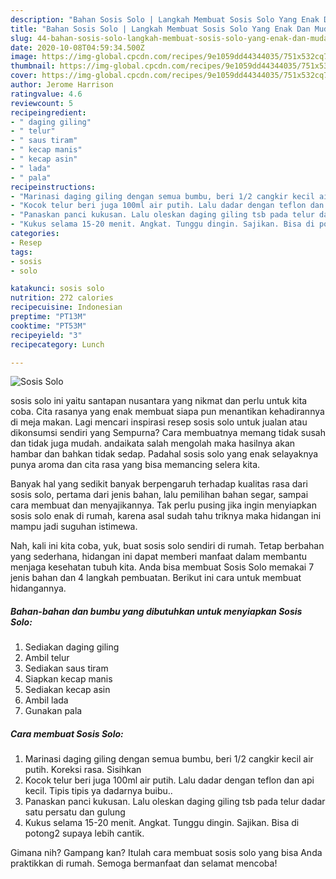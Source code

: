 ```yaml
---
description: "Bahan Sosis Solo | Langkah Membuat Sosis Solo Yang Enak Dan Mudah"
title: "Bahan Sosis Solo | Langkah Membuat Sosis Solo Yang Enak Dan Mudah"
slug: 44-bahan-sosis-solo-langkah-membuat-sosis-solo-yang-enak-dan-mudah
date: 2020-10-08T04:59:34.500Z
image: https://img-global.cpcdn.com/recipes/9e1059dd44344035/751x532cq70/sosis-solo-foto-resep-utama.jpg
thumbnail: https://img-global.cpcdn.com/recipes/9e1059dd44344035/751x532cq70/sosis-solo-foto-resep-utama.jpg
cover: https://img-global.cpcdn.com/recipes/9e1059dd44344035/751x532cq70/sosis-solo-foto-resep-utama.jpg
author: Jerome Harrison
ratingvalue: 4.6
reviewcount: 5
recipeingredient:
- " daging giling"
- " telur"
- " saus tiram"
- " kecap manis"
- " kecap asin"
- " lada"
- " pala"
recipeinstructions:
- "Marinasi daging giling dengan semua bumbu, beri 1/2 cangkir kecil air putih. Koreksi rasa. Sisihkan"
- "Kocok telur beri juga 100ml air putih. Lalu dadar dengan teflon dan api kecil. Tipis tipis ya dadarnya buibu.."
- "Panaskan panci kukusan. Lalu oleskan daging giling tsb pada telur dadar satu persatu dan gulung"
- "Kukus selama 15-20 menit. Angkat. Tunggu dingin. Sajikan. Bisa di potong2 supaya lebih cantik."
categories:
- Resep
tags:
- sosis
- solo

katakunci: sosis solo 
nutrition: 272 calories
recipecuisine: Indonesian
preptime: "PT13M"
cooktime: "PT53M"
recipeyield: "3"
recipecategory: Lunch

---
```



![Sosis Solo](https://img-global.cpcdn.com/recipes/9e1059dd44344035/751x532cq70/sosis-solo-foto-resep-utama.jpg)


sosis solo ini yaitu santapan nusantara yang nikmat dan perlu untuk kita coba. Cita rasanya yang enak membuat siapa pun menantikan kehadirannya di meja makan.
Lagi mencari inspirasi resep sosis solo untuk jualan atau dikonsumsi sendiri yang Sempurna? Cara membuatnya memang tidak susah dan tidak juga mudah. andaikata salah mengolah maka hasilnya akan hambar dan bahkan tidak sedap. Padahal sosis solo yang enak selayaknya punya aroma dan cita rasa yang bisa memancing selera kita.

Banyak hal yang sedikit banyak berpengaruh terhadap kualitas rasa dari sosis solo, pertama dari jenis bahan, lalu pemilihan bahan segar, sampai cara membuat dan menyajikannya. Tak perlu pusing jika ingin menyiapkan sosis solo enak di rumah, karena asal sudah tahu triknya maka hidangan ini mampu jadi suguhan istimewa.




Nah, kali ini kita coba, yuk, buat sosis solo sendiri di rumah. Tetap berbahan yang sederhana, hidangan ini dapat memberi manfaat dalam membantu menjaga kesehatan tubuh kita. Anda bisa membuat Sosis Solo memakai 7 jenis bahan dan 4 langkah pembuatan. Berikut ini cara untuk membuat hidangannya.

<!--inarticleads1-->

##### Bahan-bahan dan bumbu yang dibutuhkan untuk menyiapkan Sosis Solo:

1. Sediakan  daging giling
1. Ambil  telur
1. Sediakan  saus tiram
1. Siapkan  kecap manis
1. Sediakan  kecap asin
1. Ambil  lada
1. Gunakan  pala




<!--inarticleads2-->

##### Cara membuat Sosis Solo:

1. Marinasi daging giling dengan semua bumbu, beri 1/2 cangkir kecil air putih. Koreksi rasa. Sisihkan
1. Kocok telur beri juga 100ml air putih. Lalu dadar dengan teflon dan api kecil. Tipis tipis ya dadarnya buibu..
1. Panaskan panci kukusan. Lalu oleskan daging giling tsb pada telur dadar satu persatu dan gulung
1. Kukus selama 15-20 menit. Angkat. Tunggu dingin. Sajikan. Bisa di potong2 supaya lebih cantik.




Gimana nih? Gampang kan? Itulah cara membuat sosis solo yang bisa Anda praktikkan di rumah. Semoga bermanfaat dan selamat mencoba!
